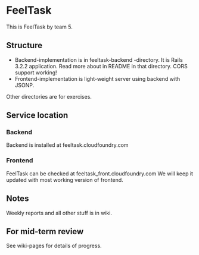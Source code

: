 # FeelTask

This is FeelTask by team 5.

## Structure

* Backend-implementation is in feeltask-backend -directory. It is Rails 3.2.2 application. Read more about in README in that directory. CORS support working!
* Frontend-implementation is light-weight server using backend with JSONP. 

Other directories are for exercises.

## Service location

### Backend

Backend is installed at feeltask.cloudfoundry.com

### Frontend

FeelTask can be checked at feeltask_front.cloudfoundry.com
We will keep it updated with most working version of frontend.


## Notes

Weekly reports and all other stuff is in wiki.

## For mid-term review

See wiki-pages for details of progress.
